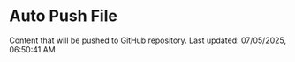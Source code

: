 # Auto Push File

Content that will be pushed to GitHub repository.
Last updated: 07/05/2025, 06:50:41 AM